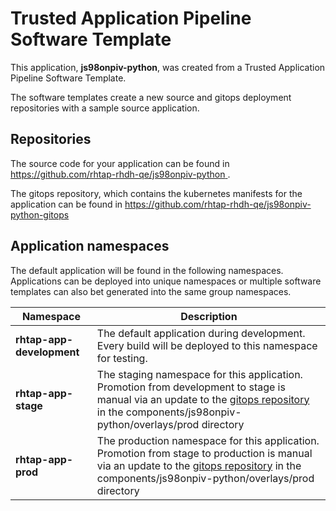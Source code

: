 # Trusted Application Pipeline Software Template

This application, **js98onpiv-python**, was created from a Trusted Application Pipeline Software Template.

The software templates create a new source and gitops deployment repositories with a sample source application. 

## Repositories

The source code for your application can be found in [https://github.com/rhtap-rhdh-qe/js98onpiv-python ](https://github.com/rhtap-rhdh-qe/js98onpiv-python ).
 
The gitops repository, which contains the kubernetes manifests for the application can be found in 
[https://github.com/rhtap-rhdh-qe/js98onpiv-python-gitops ](https://github.com/rhtap-rhdh-qe/js98onpiv-python-gitops ) 

## Application namespaces 

The default application will be found in the following namespaces. Applications can be deployed into unique namespaces or multiple software templates can also bet generated into the same group namespaces.  

|  Namespace   |  Description   |  
| -------- | -------- |   
| **rhtap-app-development** | The default application during development. Every build will be deployed to this namespace for testing. | 
| **rhtap-app-stage** | The staging namespace for this application. Promotion from development to stage is manual via an update to the [gitops repository](https://github.com/rhtap-rhdh-qe/js98onpiv-python-gitops ) in the components/js98onpiv-python/overlays/prod directory |  
| **rhtap-app-prod** | The production namespace for this application. Promotion from stage to production is manual via an update to the [gitops repository](https://github.com/rhtap-rhdh-qe/js98onpiv-python-gitops ) in the components/js98onpiv-python/overlays/prod directory | 